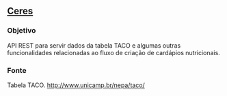 ##  [Ceres](http://pt.wikipedia.org/wiki/Ceres_(mitologia)) ##

### Objetivo ###
API REST para servir dados da tabela TACO e algumas outras funcionalidades relacionadas ao fluxo de criação de cardápios nutricionais.

### Fonte ###
Tabela TACO. http://www.unicamp.br/nepa/taco/
